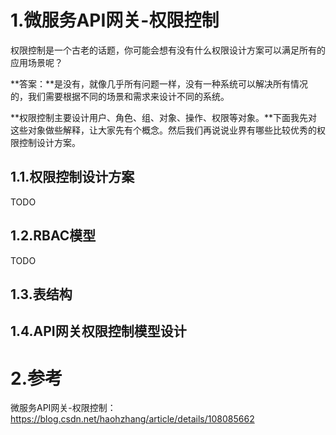 # 1.微服务API网关-权限控制

权限控制是一个古老的话题，你可能会想有没有什么权限设计方案可以满足所有的应用场景呢？

**答案：**是没有，就像几乎所有问题一样，没有一种系统可以解决所有情况的，我们需要根据不同的场景和需求来设计不同的系统。

**权限控制主要设计用户、角色、组、对象、操作、权限等对象。**下面我先对这些对象做些解释，让大家先有个概念。然后我们再说说业界有哪些比较优秀的权限控制设计方案。

## 1.1.权限控制设计方案

TODO 

## 1.2.RBAC模型

TODO

## 1.3.表结构

## 1.4.API网关权限控制模型设计




# 2.参考
微服务API网关-权限控制：https://blog.csdn.net/haohzhang/article/details/108085662